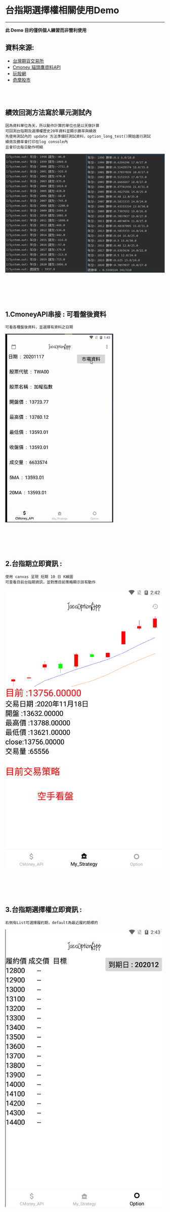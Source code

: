 # 台指期選擇權相關使用Demo
-----------------------------------------------------------------------------------------------------------------
 <Strong>此 Demo 目的僅供個人練習而非營利使用</Strong>

## 資料來源:
* [台灣期貨交易所](https://www.taifex.com.tw/cht/3/dlFutDailyMarketView)
* [Cmoney 貓頭鷹資料API](https://owl.cmoney.com.tw/Owl/tutorial/list.do?id=333619d0042711e9be97000c29e493f4)
* [玩股網](https://www.wantgoo.com/futures/wmt&)
* [奇摩股市](https://tw.stock.yahoo.com/future/)


<br></br>

## 績效回測方法寫於單元測試內
    因為資料單位為天，所以動作計算的單位也是以天做計算
    可回測台指期及選擇權歷史20年資料並顯示勝率與績效
    先使用測試內的 update 方法準備好測試資料，option_long_test()開始進行測試
    績效及勝率會打印在log console內
    且會印出每日動作明細
 ![image](https://github.com/jap963852741/JavaOptionApp/blob/master/win.png)


<br></br>
<br></br>


## 1.CmoneyAPI串接 : 可看盤後資料
    可看各種盤後資料，並選擇有資料之日期
 ![image](https://github.com/jap963852741/JavaOptionApp/blob/master/341x595_Cmoney.gif)

<br></br>
<br></br>

## 2.台指期立即資訊 : 
    使用 canvas 呈現 短期 10 日 K線圖
    可查看目前台指期資訊，並對應目前策略顯示該有動作
 ![image](https://github.com/jap963852741/JavaOptionApp/blob/master/strategy.png)

<br></br>
<br></br>

## 3.台指期選擇權立即資訊 : 
    右側有List可選擇履約期，default為最近履約期標的
 ![image](https://github.com/jap963852741/JavaOptionApp/blob/master/option.png)
 
 
 

 
